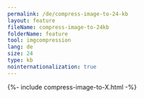 ```yaml
---
permalink: /de/compress-image-to-24-kb
layout: feature
fileName: compress-image-to-24kb
folderName: feature
tool: imgcompression
lang: de
size: 24
type: kb
nointernationalization: true
---
```

{%- include compress-image-to-X.html -%}       
